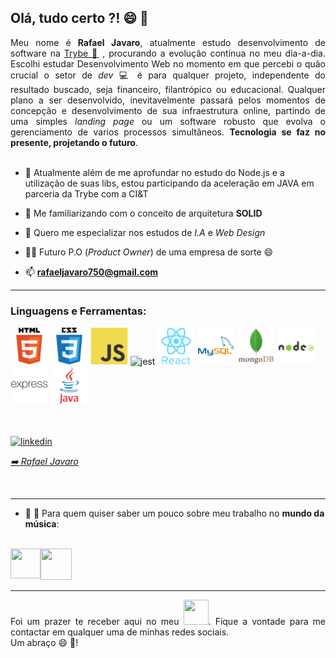 ## Olá, tudo certo ?! 😄 👋

<div align="justify">
  Meu nome é <strong>Rafael Javaro</strong>, atualmente estudo desenvolvimento de software na <a href="https://www.betrybe.com/?utm_medium=cpc&utm_source=google&utm_campaign=Brand&utm_content=ad03_din_h&gclid=EAIaIQobChMI4KHuvcST8gIVchitBh2fPQwhEAAYASAAEgInkPD_BwE">Trybe 🚀</a> , procurando a evolução contínua no meu dia-a-dia. Escolhi estudar Desenvolvimento Web no momento em que percebi o quão crucial o setor de <i>dev</i> 💻 é para qualquer projeto, independente do resultado buscado, seja financeiro, filantrópico ou educacional. Qualquer plano a ser desenvolvido, inevitavelmente passará pelos momentos de concepção e desenvolvimento de sua infraestrutura online, partindo de uma simples <i>landing page</i> ou um software robusto que evolva o gerenciamento de varios processos simultâneos. <strong>Tecnologia se faz no presente, projetando o futuro</strong>.
 </div>
<br>

- 🔭 Atualmente além de me aprofundar no estudo do Node.js e a utilização de suas libs, estou participando da aceleração em JAVA em parceria da Trybe com a CI&T
- 🌱 Me familiarizando com o conceito de arquitetura <strong>SOLID</strong>
- 🤔 Quero me especializar nos estudos de <i>I.A</i> e <i>Web Design</i>
- 👨‍🚀 Futuro P.O (<i>Product Owner</i>) de uma empresa de sorte 😄

- 📫 **rafaeljavaro750@gmail.com**
----------------
### Linguagens e Ferramentas:
<p align="left">
  <img src="https://raw.githubusercontent.com/devicons/devicon/master/icons/html5/html5-original-wordmark.svg" alt="html5" width="60" height="60"/>
  <img src="https://raw.githubusercontent.com/devicons/devicon/master/icons/css3/css3-original-wordmark.svg" alt="css3" width="60" height="60"/>
  <img src="https://raw.githubusercontent.com/devicons/devicon/master/icons/javascript/javascript-original.svg" alt="javascript" width="60" height="60"/>
  <img src="https://www.learnstorybook.com/intro-to-storybook/logo-jest.png" alt="jest" width="60" height="60"/>
  <img src="https://raw.githubusercontent.com/devicons/devicon/master/icons/react/react-original-wordmark.svg" alt="react" width="60" height="60"/> 
  <img src="https://raw.githubusercontent.com/devicons/devicon/master/icons/mysql/mysql-original-wordmark.svg" alt="mysql" width="60" height="60"/> 
  <img src="https://raw.githubusercontent.com/devicons/devicon/master/icons/mongodb/mongodb-original-wordmark.svg" alt="mongodb" width="60" height="60"/>
  <img src="https://raw.githubusercontent.com/devicons/devicon/master/icons/nodejs/nodejs-original-wordmark.svg" alt="nodejs" width="60" height="60"/>
  <img src="https://raw.githubusercontent.com/devicons/devicon/master/icons/express/express-original-wordmark.svg" alt="express" width="60" height="60"/>
  <img src="https://raw.githubusercontent.com/devicons/devicon/master/icons/java/java-original-wordmark.svg" alt="java" width="60" height="60"/>
</p>
<br>
<br>
<a href="https://www.linkedin.com/in/rafael-javaro/" target="blank"><img src="https://cdn.icon-icons.com/icons2/2699/PNG/512/linkedin_logo_icon_171224.png" alt="linkedin" width="120" height="80"><p><i> ➡️ Rafael Javaro</i></p></a>
<br>

----------------
- 🎵 🥁 Para quem quiser saber um pouco sobre meu trabalho no <strong>mundo da música</strong>:
 <br>
  <a href="https://www.instagram.com/rafael.javaro/" target="_blank">
    <img src="https://cdn.icon-icons.com/icons2/1211/PNG/512/1491580635-yumminkysocialmedia26_83102.png" width="50px" height="50px">
  </a>
  <a href="https://www.youtube.com/rafaeljavaro" target="blank">
    <img src="https://cdn.icon-icons.com/icons2/70/PNG/512/youtube_14198.png" align="left" width="48px" height="48px">
  </a>

------------------
<div align="justify">
<p>Foi um prazer te receber aqui no meu <img src="https://cdn.icon-icons.com/icons2/2415/PNG/512/github_original_wordmark_logo_icon_146506.png" width="40px" height="40px">.
Fique a vontade para me contactar em qualquer uma de minhas redes sociais.<br>Um abraço 😄 👋!
</p> 
</div>
